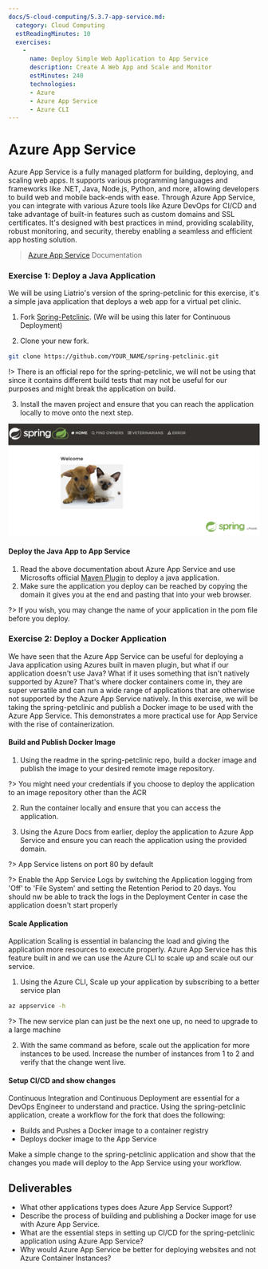 ```yaml
---
docs/5-cloud-computing/5.3.7-app-service.md:
  category: Cloud Computing
  estReadingMinutes: 10
  exercises:
    -
      name: Deploy Simple Web Application to App Service
      description: Create A Web App and Scale and Monitor
      estMinutes: 240
      technologies:
      - Azure
      - Azure App Service
      - Azure CLI
---
```

# Azure App Service

Azure App Service is a fully managed platform for building, deploying, and scaling web apps. It supports various programming languages and frameworks like .NET, Java, Node.js, Python, and more, allowing developers to build web and mobile back-ends with ease. Through Azure App Service, you can integrate with various Azure tools like Azure DevOps for CI/CD and take advantage of built-in features such as custom domains and SSL certificates. It's designed with best practices in mind, providing scalability, robust monitoring, and security, thereby enabling a seamless and efficient app hosting solution.

> [Azure App Service](https://learn.microsoft.com/en-us/azure/app-service/) Documentation

### Exercise 1: Deploy a Java Application

We will be using Liatrio's version of the spring-petclinic for this exercise, it's a simple java application that deploys a web app for a virtual pet clinic.

1. Fork [Spring-Petclinic](https://github.com/liatrio/spring-petclinic.git). (We will be using this later for Continuous Deployment)

2. Clone your new fork.

```bash
git clone https://github.com/YOUR_NAME/spring-petclinic.git
```

!> There is an official repo for the spring-petclinic, we will not be using that since it contains different build tests that may not be useful for our purposes and might break the application on build.

3. Install the maven project and ensure that you can reach the application locally to move onto the next step.

![Spring Petclinic Landing Page](img5/spring-petclinic-1.png ':size=912x400')

#### Deploy the Java App to App Service

1. Read the above documentation about Azure App Service and use Microsofts official [Maven Plugin](https://learn.microsoft.com/en-us/azure/app-service/quickstart-java?tabs=javase&pivots=platform-linux-development-environment-maven) to deploy a java application.
2. Make sure the application you deploy can be reached by copying the domain it gives you at the end and pasting that into your web browser.

?> If you wish, you may change the name of your application in the pom file before you deploy.

### Exercise 2: Deploy a Docker Application

We have seen that the Azure App Service can be useful for deploying a Java application using Azures built in maven plugin, but what if our application doesn't use Java? What if it uses something that isn't natively supported by Azure? That's where docker containers come in, they are super versatile and can run a wide range of applications that are otherwise not supported by the Azure App Service natively. In this exercise, we will be taking the spring-petclinic and publish a Docker image to be used with the Azure App Service. This demonstrates a more practical use for App Service with the rise of containerization.

#### Build and Publish Docker Image

1. Using the readme in the spring-petclinic repo, build a docker image and publish the image to your desired remote image repository.

?> You might need your credentials if you choose to deploy the application to an image repository other than the ACR

2. Run the container locally and ensure that you can access the application.

3. Using the Azure Docs from earlier, deploy the application to Azure App Service and ensure you can reach the application using the provided domain.

?> App Service listens on port 80 by default

?> Enable the App Service Logs by switching the Application logging from 'Off' to 'File System' and setting the Retention Period to 20 days. You should nw be able to track the logs in the Deployment Center in case the application doesn't start properly

#### Scale Application

Application Scaling is essential in balancing the load and giving the application more resources to execute properly. Azure App Service has this feature built in and we can use the Azure CLI to scale up and scale out our service.

1. Using the Azure CLI, Scale up your application by subscribing to a better service plan

```bash
az appservice -h
```

?> The new service plan can just be the next one up, no need to upgrade to a large machine

2. With the same command as before, scale out the application for more instances to be used. Increase the number of instances from 1 to 2 and verify that the change went live.

#### Setup CI/CD and show changes

Continuous Integration and Continuous Deployment are essential for a DevOps Engineer to understand and practice. Using the spring-petclinic application, create a workflow for the fork that does the following:

* Builds and Pushes a Docker image to a container registry
* Deploys docker image to the App Service

Make a simple change to the spring-petclinic application and show that the changes you made will deploy to the App Service using your workflow.

## Deliverables

* What other applications types does Azure App Service Support?
* Describe the process of building and publishing a Docker image for use with Azure App Service.
* What are the essential steps in setting up CI/CD for the spring-petclinic application using Azure App Service?
* Why would Azure App Service be better for deploying websites and not Azure Container Instances?
